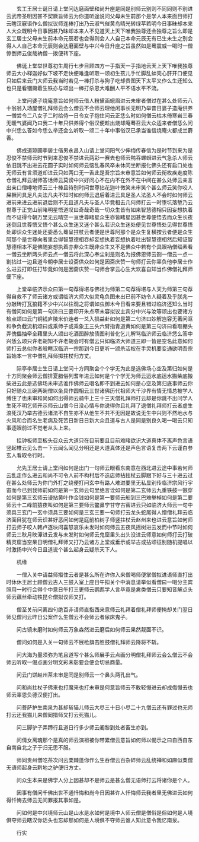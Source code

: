 <!-- { "loadSidebar": true } -->
　　玄工王居士诞日请上堂问达磨面壁和尚升座是同是别师云别则不同同则不别进云武帝圣明因甚不契厥旨师云为你道听途说问父母未生前那个是学人本来面目师打云瞎汉寐语作么僧拟议师连棒打出乃云淑气催黄鸟晴光转绿苹若明今日事昧却本来人大众既明今日事因甚乃昧却本来人不见道天上天下唯我独尊还会独尊之旨么即是玄工居士父母未生前本命元辰若也会得则会人人自己本命元辰无有已生未生之别会得人人自己本命元辰则会达磨面壁与中兴今日升座之旨虽然如是蓦震威一喝时一僧惊倒师云俊哉衲僧一拨便转下座。

　　佛诞上堂举世尊初生周行七步目顾四方一手指天一手指地云天上天下唯我独尊师云大小释迦好似下坡不走快便难逢听取一颂初生孩儿手忙脚乱蚌壳心肝开口便见只如后来云门大师云我当时若见一棒打杀与狗子吃却贵图天下太平又作么生还知么也只是看锢鏴着生铁亦与颂出一棒打杀恩大难酬人平不语水平不流。

　　上堂问婆子烧庵意旨如何师云借人粉黛画蛾眉进云未审者僧过在甚么处师云八十翁翁入场屋僧礼拜师云会么僧云不会师云理他闲事长无明乃举昔日婆子造庵供养一僧尝令二八女子二时给侍一日令女子抱住问云正恁么时如何僧云枯木倚寒岩三春无暖气婆闻乃曰我二十年只供养得个俗汉便趁出烧却庵蓦召云大众适来者僧恁么问中兴恁么答如今恁么举还会么听取一颂二十年中事俗汉已承当谁信烧庵火都成兰麝香。

　　佛成道琼圃李居士偕男永昌入山请上堂问阳气少伸梅传春信为是时节到来为是忍俊不禁师云时节到来忍俊不禁进云两彩一赛去也师云鸭吞螺蛳进云气急杀人师云依旧跳不出进云花圆子实时如何师云恼乱春风卒未休问坐断报化佛头还有启口处也无师云有言须道却进云只如两口无一舌此是吾宗旨未审意旨如何师云衔枚疾走度陈仓僧礼拜云谢师答话师云莫谤中兴好问心不在内不在外不在中间在甚么处师云亲言出亲口僧唾地师云三十棒且待别时问世尊拈花迦叶微笑未审笑个甚么师云笑你咬人屎橛问具足凡夫法凡夫不知时如何师云退后着进云具足圣人法圣人不会时如何师云进前来进云进前退后则不无且道凡夫与圣人毕竟相去几何师打云一时堕坑落堑乃云世尊于正觉山前睹明星悟道叹曰奇哉奇哉一切众生皆有如来智慧德相只因妄想执着而不证得今朝万里无云晴空一亘世尊睹星众生亦皆睹星因甚世尊便悟去而众生长夜迷倒且世尊悟又悟个甚么众生迷又迷个甚么若识众生迷处便见世尊悟处见得世尊悟处即识众生迷处还委悉么蓦呈拄杖云者便是世尊阿那个是众生复横按云者便是众生阿那个是世尊向者里会得智慧德相吞却妄想执着妄想执着吐出智慧德相然后知证智慧德相本不是佛随妄想执着亦非众生既非众生又不是佛众中若有个具眼衲僧缁素看一僧云坐断两头师云点一僧云将此深心奉尘刹是则名为报佛恩师云劄一僧云一点一劄拈过一边且道今朝李居士设斋供众如何是因斋庆赞一句师打云你辜负他李居士作么进云打即任打毕竟如何是因斋庆赞一句师合掌云心生大欢喜自知当作佛僧礼拜师便下座。

　　上堂举临济示众曰第一句荐得堪与佛祖为师第二句荐得堪与人天为师第三句荐得自救不了师云诸方或谓临济大师大似灵龟负图未出已前不妨令人疑着及乎朕兆一分敲砖打瓦狼籍不少中兴以往观之将谓如虫御木今日看来要且错过临济还知么当时有僧问如何是第一句济曰三要印开朱点窄未容拟议主宾分中兴与汝等颂出也要诸方检点颂曰云门铜钱庐陵米价连者一爻入损益卦如何是第二句济曰妙解岂容无著问沤和争负截流机颂曰或乘师子或乘象王三头六臂指青道黄如何是第三句济曰看取棚头弄傀儡抽牵全藉里头人颂曰吃酒图醉放债图利普化乞儿解骂临济师云临济恁么答中兴恁么颂只许老胡知不许老胡会时有僧云只如临济大师道三即一皆是空名此意如何师打云总似你者般瞎汉临济一宗那到今日更听一颂杀活权在手灵机要变通欲明吾宗旨始本一言中僧礼拜师掷拄杖归方丈。

　　际亭李居士生日请上堂问十方同聚会个个学无为此是选佛场心空及第归如何是十方同聚会师云僧排夏腊俗列耆年进云如何是个个学无为师云运水底运水搬柴底搬柴进云此是选佛场未审选谁作佛师云唱名即不到进云如何是心空及第归底事师云你只好随众三碗两碗僧以坐具作圆相云三世诸佛历代祖师大千沙界有情无情总被学人缚住了也未审和尚如何出得师云骑牛上三十三天僧礼拜师打云却是你跳不出问学人生死不明乞师开示师云山僧今日没心情与你说得你且礼拜了退僧礼拜师打云者虚生浪死汉乃举古德云诸法不自生亦不从他生不共不无因是故说无生中兴则不然地水与火风和合而名生老病及死苦日新日日新大众且道与古人是同是别良久喝一喝云只知事逐眼前过不觉老从头上来。

　　挂钟板师至板头召众云大道只在目前要且目前难睹欲识大道真体不离声色言语竖起椎云见么击一下云闻么闻见分明还是大道真体还是声色言语复击两下云谨白参玄人看取令行时。

　　允先王居士请上堂问如何是出门一句师云眼看东南意在西北进云途中事若何师云乱走作么进云和尚不可令人前不构村后不迭店师拈拄杖云脚跟下好与三十进云过在甚么处师云为你门外打之绕便打问玄中有路人难进要里无私显别传临济宗风行宇宙而今已到我师前如何是第一玄师云句里绝言诠如何是第二玄师云九重铁鼓一镞穿如何是第三玄师云谩拈黄叶作金钱如何是第一要师云船到三巴难举棹如何是第二要师云十二峰前猿夜叫如何是第三要师云鳖鼻宁甘守古窖进云只如临济大师云一句中须具三玄门一玄中须具三要如何是三玄三要一句师打云龙头蛇尾得人憎僧礼拜云临济面目犹在师云识甚好恶问如何是庭前柏树子师竖拄杖云赵州来也进云意旨如何师打云师子咬人韩卢逐块问喜怒哀乐未发时如何师云五夜风摇树进云发而中节时如何师云三秋月映潭进云发与未发时如何师云鬼窟里头出头没进云师意如何师打云打破精灵窟当空杲日明僧礼拜师又打乃云诸方上堂或垂示或举古或拈颂征别随机提唱以时激扬中兴今日且道说个甚么起身云疑杀天下人。

　　机缘

　　一僧入关中请益师搊住云者是甚么所在许你入来僧喝师便掌僧拟进语师直打出时休休王居士顾僧云古人三鼓入室上座日午扣关个中消息请举似看僧曰一喝分主宾照用一时行会得个中意日午打三更师云鹦鹉学人言毕竟是禽类僧云只要知音解点头师云藕丝牵动铁昆仑僧拟议师又打。

　　僧至关前问离四句绝百非请师直指西来意师云礼拜着僧礼拜师便掩却关门翌日师见僧问云昨日公案作么生僧云不会师云者尿床鬼子。

　　问古镜未磨时如何师云万象森然进云磨后如何师云果然觌面不识。

　　僧问如何是入关一句师云不展枪旗击胜鼓僧礼拜师云降将不斩。

　　问大海为墨须弥为笔且道写个甚么师展手云点画分明僧礼拜师云会么僧云不会师云听取一偈点画分明文彩未彰要会便会切忌商量。

　　问云门饼赵州茶未审是同是别师云一个鼻头两孔出气。

　　问和尚拄杖子佛来也打魔来也打未审是何意旨师云不敢轻慢进云却成侮慢去也师云辜恩负德汉便打出。

　　问菩萨护生南泉为甚却斩猫儿师云大尽三十日小尽二十九僧云还有罪过也无师打云还我猫儿来僧罔措师又打云死猫儿。

　　问三脚驴子弄蹄行且道日行多少师云阇黎到处者畜生亦到。

　　问倩女离魂那个是真的师云演祖被你带累僧云意旨如何师以偈示之曰自西自东自南自北之子于归无思不服。

　　师同贵州僧吃茶次问云栗棘蓬你作么生吞僧云百杂碎师云乱统禅和如麻似粟僧无语师起身云黔地之驴便归方丈。

　　问众生本来是佛学人分上因甚却不是师云是甚么僧无语师打云将诸你是个人。

　　因事有僧问千佛出世不通忏悔和尚今日因甚许人忏悔师云我者里无佛进云如何得忏悔去师云无间罪报其事如是。

　　问如何是中兴境师云山是山水是水如何是境中人师云僧是僧俗是俗如何是人境俱夺师云瞎汉你话头也忘却那如何是人境俱不夺师云谁人知此意令我忆南泉。

　　行实

